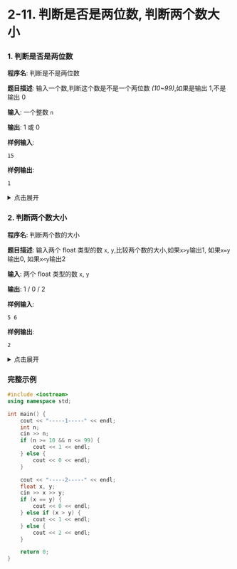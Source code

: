# 2-11. 判断是否是两位数, 判断两个数大小

### 1. 判断是否是两位数

**程序名**: 判断是不是两位数

**题目描述**: 输入一个数,判断这个数是不是一个两位数 *(10~99)*,如果是输出 1,不是输出 0

**输入**: 一个整数 `n`

**输出**: 1 或 0

**样例输入**:
```text
15
```

**样例输出**:
```text
1
```

<details>
<summary>点击展开</summary>

```cpp
int n;
cin >> n;
if (n >= 10 && n <= 99) {
    cout << 1 << endl;
} else {
    cout << 0 << endl;
}
```

```output

```

</details>

### 2. 判断两个数大小

**程序名**: 判断两个数的大小

**题目描述**: 输入两个 float 类型的数 `x`, `y`,比较两个数的大小,如果`x>y`输出1, 如果`x=y`输出0, 如果`x<y`输出2

**输入**: 两个 float 类型的数 `x`, `y`

**输出**: 1 / 0 / 2

**样例输入**:
```text
5 6
```

**样例输出**:
```text
2
```

<details>
<summary>点击展开</summary>

```cpp
float x, y;
cin >> x >> y;
if (x == y) {
    cout << 0 << endl;
} else if (x > y) {
    cout << 1 << endl;
} else {
    cout << 2 << endl;
}
```

```output

```

</details>

### 完整示例

```cpp
#include <iostream>
using namespace std;

int main() {
    cout << "-----1-----" << endl;
    int n;
    cin >> n;
    if (n >= 10 && n <= 99) {
        cout << 1 << endl;
    } else {
        cout << 0 << endl;
    }

    cout << "-----2-----" << endl;
    float x, y;
    cin >> x >> y;
    if (x == y) {
        cout << 0 << endl;
    } else if (x > y) {
        cout << 1 << endl;
    } else {
        cout << 2 << endl;
    }

    return 0;
}
```

```output

```